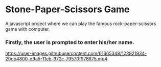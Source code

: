 # Stone-Paper-Scissors Game
A javascript project where we can play the famous rock-paper-scissors game with computer.

### Firstly, the user is prompted to enter his/her name.


https://user-images.githubusercontent.com/61665348/123921934-29db4800-d9a5-11eb-972c-79570f976875.mp4

